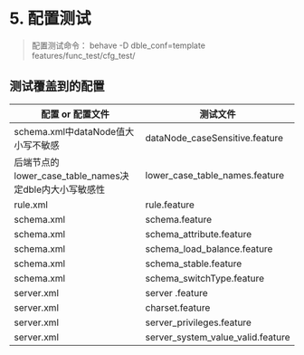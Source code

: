 # 5. 配置测试

>配置测试命令：
>behave -D dble_conf=template features/func_test/cfg_test/

## 测试覆盖到的配置

配置 or 配置文件                            | 测试文件
---------------------------------|--------------------
schema.xml中dataNode值大小写不敏感  | dataNode_caseSensitive.feature
后端节点的lower_case_table_names决定dble内大小写敏感性                                                           |lower_case_table_names.feature
rule.xml           | rule.feature
schema.xml     | schema.feature
schema.xml     | schema_attribute.feature
schema.xml     | schema_load_balance.feature
schema.xml     | schema_stable.feature
schema.xml     | schema_switchType.feature
server.xml        |server .feature
server.xml         | charset.feature
server.xml         | server_privileges.feature
server.xml         | server_system_value_valid.feature